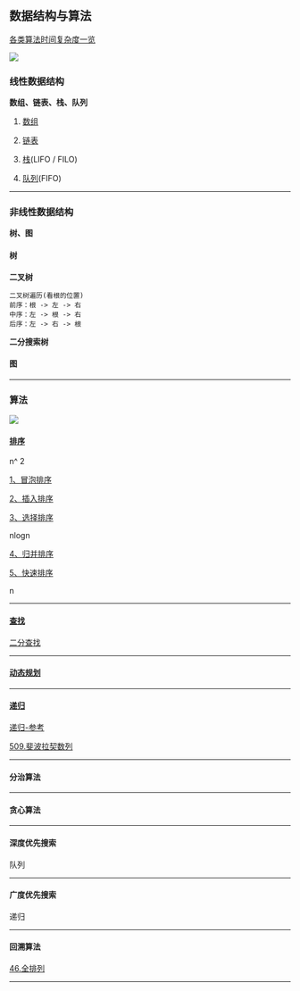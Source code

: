 ## 数据结构与算法

[各类算法时间复杂度一览](https://www.bigocheatsheet.com/)

![](./png/CommonDataStructureOperations.png)

### 线性数据结构

**数组、链表、栈、队列**

1. [数组](word/数组/关于数组.md)

2. [链表](word/链表/关于链表.md)

3. [栈](word/栈/关于栈.md)(LIFO / FILO)

4. [队列](word/队列/关于队列.md)(FIFO)

---

### 非线性数据结构 

**树、图**

#### 树

**二叉树**

```
二叉树遍历(看根的位置)
前序：根 -> 左 -> 右
中序：左 -> 根 -> 右
后序：左 -> 右 -> 根
```

**二分搜索树**

#### 图

---



### 算法

![](./png/ArraySortAlgorithms.png)



#### [排序](word/排序/关于排序算法.md)

n^ 2

[1、冒泡排序](word/排序/1冒泡排序.md)

[2、插入排序](word/排序/2插入排序.md)

[3、选择排序](word/排序/3选择排序.md)


nlogn

[4、归并排序](word/排序/5归并排序.md)

[5、快速排序](word/排序/4快速排序.md)

n


---

#### [查找](word/查找/关于查找算法.md)

[二分查找]()

---

#### [动态规划](word/动态规划/关于动态规划.md)

---

#### [递归](./递归.md)

[递归-参考](https://lyl0724.github.io/2020/01/25/1/)

[509.斐波拉契数列](word/数组/509斐波那契数.md)

---

#### 分治算法

---

#### 贪心算法

---

#### 深度优先搜索

队列

---

#### 广度优先搜索

递归

---

#### 回溯算法

[46.全排列](word/数组/46全排列.md)

---